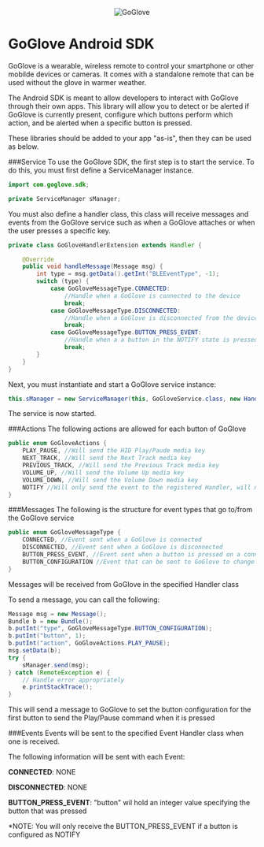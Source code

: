 <p align="center" >
<img src="http://goglove.io/static/img/Logo-horizontal.png" alt="GoGlove" title="GoGlove">
</p>

GoGlove Android SDK
==========
GoGlove is a wearable, wireless remote to control your smartphone or other mobilde devices or cameras. It comes with a standalone remote that can be used without the glove in warmer weather.

The Android SDK is meant to allow developers to interact with GoGlove through their own apps. This library will allow you to detect or be alerted if GoGlove is currently present, configure which buttons perform which action, and be alerted when a specific button is pressed.

These libraries should be added to your app "as-is", then they can be used as below.

###Service
To use the GoGlove SDK, the first step is to start the service. To do this, you must first define a ServiceManager instance.
```Java
import com.goglove.sdk;

private ServiceManager sManager;
```

You must also define a handler class, this class will receive messages and events from the GoGlove service such as when a GoGlove attaches or when the user presses a specific key.
```Java
private class GoGloveHandlerExtension extends Handler {

    @Override
    public void handleMessage(Message msg) {
        int type = msg.getData().getInt("BLEEventType", -1);
        switch (type) {
            case GoGloveMessageType.CONNECTED:
                //Handle when a GoGlove is connected to the device
                break;
            case GoGloveMessageType.DISCONNECTED:
                //Handle when a GoGlove is disconnected from the device
                break;
            case GoGloveMessageType.BUTTON_PRESS_EVENT:
                //Handle when a a button in the NOTIFY state is pressed
                break;
        }
    }
}
```

Next, you must instantiate and start a GoGlove service instance:
```Java
this.sManager = new ServiceManager(this, GoGloveService.class, new HandlerExtension());
```

The service is now started.

###Actions
The following actions are allowed for each button of GoGlove
```Java
public enum GoGloveActions {
    PLAY_PAUSE, //Will send the HID Play/Paude media key
    NEXT_TRACK, //Will send the Next Track media key
    PREVIOUS_TRACK, //Will send the Previous Track media key
    VOLUME_UP, //Will send the Volume Up media key
    VOLUME_DOWN, //Will send the Volume Down media key
    NOTIFY //Will only send the event to the registered Handler, will not send any media key
}
```

###Messages
The following is the structure for event types that go to/from the GoGlove service
```Java
public enum GoGloveMessageType {
    CONNECTED, //Event sent when a GoGlove is connected
    DISCONNECTED, //Event sent when a GoGlove is disconnected
    BUTTON_PRESS_EVENT, //Event sent when a button is pressed on a connected GoGlove
    BUTTON_CONFIGURATION //Event that can be sent to GoGlove to change the button configuration
}
```

Messages will be received from GoGlove in the specified Handler class

To send a message, you can call the following:
```Java
Message msg = new Message();
Bundle b = new Bundle();
b.putInt("type", GoGloveMessageType.BUTTON_CONFIGURATION);
b.putInt("button", 1);
b.putInt("action", GoGloveActions.PLAY_PAUSE);
msg.setData(b);
try {
    sManager.send(msg);
} catch (RemoteException e) {
    // Handle error appropriately
    e.printStackTrace();
}
```

This will send a message to GoGlove to set the button configuration for the first button to send the Play/Pause command when it is pressed

###Events
Events will be sent to the specified Event Handler class when one is received.

The following information will be sent with each Event:

<p><b>CONNECTED</b>: NONE</p>
<p><b>DISCONNECTED</b>: NONE</p>
<p><b>BUTTON_PRESS_EVENT</b>: "button" wil hold an integer value specifying the button that was pressed</p>
<p></p>
*NOTE: You will only receive the BUTTON_PRESS_EVENT if a button is configured as NOTIFY

